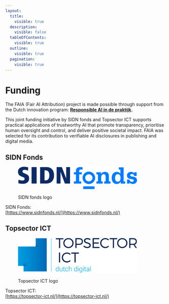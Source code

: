 ```yaml
---
layout:
  title:
    visible: true
  description:
    visible: false
  tableOfContents:
    visible: true
  outline:
    visible: true
  pagination:
    visible: true
---
```


# Funding

The FAIA (Fair AI Attribution) project is made possible through support from the Dutch innovation program: [**Responsible AI in de praktijk**](https://www.sidnfonds.nl/nieuws/call-responsible-ai-in-praktijk)**.**

This joint funding initiative by SIDN fonds and Topsector ICT supports practical applications of trustworthy AI that promote transparency, prioritise human oversight and control, and deliver positive societal impact. FAIA was selected for its contribution to verifiable AI disclosures in publishing and digital media.

## SIDN Fonds

<div align="left"><figure><img src="../.gitbook/assets/sidnfonds logo.png" alt="" width="375"><figcaption><p>SIDN fonds logo</p></figcaption></figure></div>

SIDN Fonds: \
[https://www.sidnfonds.nl/](https://www.sidnfonds.nl/)

## Topsector ICT

<div align="left"><figure><img src="../.gitbook/assets/Logo_TopsectorICT_RGB.png" alt="" width="375"><figcaption><p>Topsector ICT logo</p></figcaption></figure></div>

Topsector ICT:\
[https://topsector-ict.nl/](https://topsector-ict.nl/)
